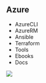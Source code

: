 Azure
-----

 * AzureCLI
 * AzureRM
 * Ansible
 * Terraform
 * Tools
 * Ebooks
 * Docs
 
![](https://encrypted-tbn0.gstatic.com/images?q=tbn%3AANd9GcQNV0Ao_OUQ3s_tA7MHUPB-KkLUriMj1LYGx3y0qYvkijFlI-ok&usqp=CAU)